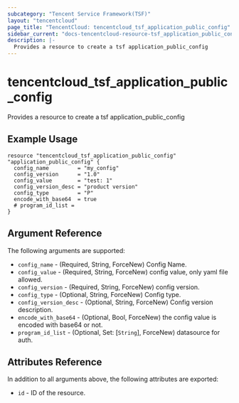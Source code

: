 ```yaml
---
subcategory: "Tencent Service Framework(TSF)"
layout: "tencentcloud"
page_title: "TencentCloud: tencentcloud_tsf_application_public_config"
sidebar_current: "docs-tencentcloud-resource-tsf_application_public_config"
description: |-
  Provides a resource to create a tsf application_public_config
---
```


# tencentcloud_tsf_application_public_config

Provides a resource to create a tsf application_public_config

## Example Usage

```hcl
resource "tencentcloud_tsf_application_public_config" "application_public_config" {
  config_name         = "my_config"
  config_version      = "1.0"
  config_value        = "test: 1"
  config_version_desc = "product version"
  config_type         = "P"
  encode_with_base64  = true
  # program_id_list =
}
```

## Argument Reference

The following arguments are supported:

* `config_name` - (Required, String, ForceNew) Config Name.
* `config_value` - (Required, String, ForceNew) config value, only yaml file allowed.
* `config_version` - (Required, String, ForceNew) config version.
* `config_type` - (Optional, String, ForceNew) Config type.
* `config_version_desc` - (Optional, String, ForceNew) Config version description.
* `encode_with_base64` - (Optional, Bool, ForceNew) the config value is encoded with base64 or not.
* `program_id_list` - (Optional, Set: [`String`], ForceNew) datasource for auth.

## Attributes Reference

In addition to all arguments above, the following attributes are exported:

* `id` - ID of the resource.




